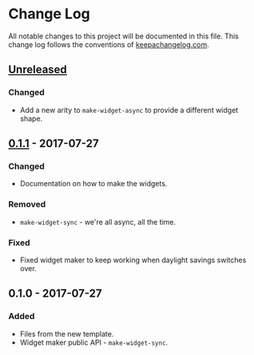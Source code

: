 # Change Log
All notable changes to this project will be documented in this file. This change log follows the conventions of [keepachangelog.com](http://keepachangelog.com/).

## [Unreleased]
### Changed
- Add a new arity to `make-widget-async` to provide a different widget shape.

## [0.1.1] - 2017-07-27
### Changed
- Documentation on how to make the widgets.

### Removed
- `make-widget-sync` - we're all async, all the time.

### Fixed
- Fixed widget maker to keep working when daylight savings switches over.

## 0.1.0 - 2017-07-27
### Added
- Files from the new template.
- Widget maker public API - `make-widget-sync`.

[Unreleased]: https://github.com/your-name/memory-game/compare/0.1.1...HEAD
[0.1.1]: https://github.com/your-name/memory-game/compare/0.1.0...0.1.1
